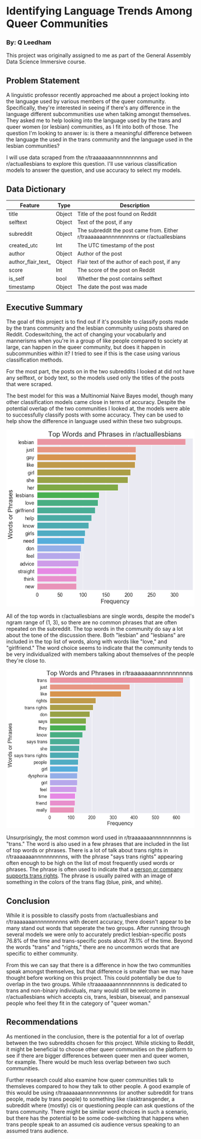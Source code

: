 # Identifying Language Trends Among Queer Communities
### By: Q Leedham

This project was originally assigned to me as part of the General Assembly Data Science Immersive course.

## Problem Statement

A linguistic professor recently approached me about a project looking into the language used by various members of the queer community. Specifically, they're interested in seeing if there's any difference in the language different subcommunities use when talking amongst themselves. They asked me to help looking into the language used by the trans and queer women (or lesbian) communities, as I fit into both of those. The question I'm looking to answer is: is there a meaningful difference between the language the used in the trans community and the language used in the lesbian communities?

I will use data scraped from the r/traaaaaaannnnnnnnnns and r/actuallesbians to explore this question. I'll use various classification models to answer the question, and use accuracy to select my models.

## Data Dictionary

|Feature|Type|Description|
|---|---|---|
|title|Object|Title of the post found on Reddit|
|selftext|Object|Text of the post, if any|
|subreddit|Object|The subreddit the post came from. Either r/traaaaaaannnnnnnnnns or r/actuallesbians|
|created_utc|Int|The UTC timestamp of the post|
|author|Object|Author of the post|
|author_flair_text_|Object|Flair text of the author of each post, if any|
|score|Int|The score of the post on Reddit|
|is_self|bool|Whether the post contains selftext|
|timestamp|Object|The date the post was made|


## Executive Summary

The goal of this project is to find out if it's possible to classify posts made by the trans community and the lesbian community using posts shared on Reddit. Codeswitching, the act of changing your vocabularly and mannerisms when you're in a group of like people compared to society at large, can happen in the queer community, but does it happen in subcommunities within it? I tried to see if this is the case using various classification methods.

For the most part, the posts on in the two subreddits I looked at did not have any selftext, or body text, so the models used only the titles of the posts that were scraped.

The best model for this was a Multinomial Naive Bayes model, though many other classification models came close in terms of accuracy. Despite the potential overlap of the two communities I looked at, the models were able to successfully classify posts with some accuracy. They can be used to help show the difference in language used within these two subgroups.

![top words in r/actuallesbians](/images/top_words_les.png)

All of the top words in r/actuallesbians are single words, despite the model's ngram range of (1, 3), so there are no common phrases that are often repeated on the subreddit. The top words in the community do say a lot about the tone of the discussion there. Both "lesbian" and "lesbians" are included in the top list of words, along with words like "love," and "girlfriend." The word choice seems to indicate that the community tends to be very individualized with members talking about themselves of the people they're close to.

![top words in r/traaaaaaannnnnnnnnns](/images/top_words_trans.png)

Unsurprisingly, the most common word used in r/traaaaaaannnnnnnnnns is "trans." The word is also used in a few phrases that are included in the list of top words or phrases. There is a lot of talk about trans rights in r/traaaaaaannnnnnnnnns, with the phrase "says trans rights" appearing often enough to be high on the list of most frequently used words or phrases. The phrase is often used to indicate that a [person or company supports trans rights](https://knowyourmeme.com/memes/trans-rights). The phrase is usually paired with an image of something in the colors of the trans flag (blue, pink, and white).


## Conclusion

While it is possible to classify posts from r/actuallesbians and r/traaaaaaannnnnnnnnns with decent accuracy, there doesn't appear to be many stand out words that seperate the two groups. After running through several models we were only to accurately predict lesbian-specific posts 76.8% of the time and trans-specific posts about 78.1% of the time. Beyond the words "trans" and "rights," there are no uncommon words that are specific to either community.

From this we can say that there is a difference in how the two communities speak amongst themselves, but that difference is smaller than we may have thought before working on this project. This could potentially be due to overlap in the two groups. While r/traaaaaaannnnnnnnnns is dedicated to trans and non-binary individuals, many would still be welcome in r/actuallesbians which accepts cis, trans, lesbian, bisexual, and pansexual people who feel they fit in the category of "queer woman."

## Recommendations 

As mentioned in the conclusion, there is the potential for a lot of overlap between the two subreddits chosen for this project. While sticking to Reddit, it might be beneficial to choose other queer communities on the platform to see if there are bigger differences between queer men and queer women, for example. There would be much less overlap between two such communities.

Further research could also examine how queer communities talk to themsleves compared to how they talk to other people. A good example of this would be using r/traaaaaaannnnnnnnnns (or another subreddit for trans people, made by trans people) to something like r/asktransgender, a subreddit where (mostly) cis or questioning people can ask questions of the trans community. There might be similar word choices in such a scenario, but there has the potential to be some code-switching that happens when trans people speak to an assumed cis audience versus speaking to an assumed trans audience.